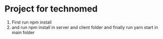# Project for technomed
 1. First run npm install
 2. and run npm install in server and client folder
 and finally run yarn start in main folder
